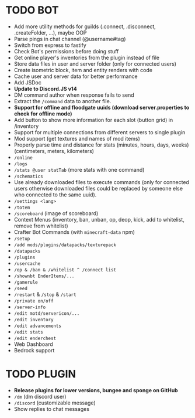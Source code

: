 # TODO BOT

+ Add more utility methods for guilds (.connect, .disconnect, .createFolder, ...), maybe OOP
+ Parse pings in chat channel (@username#tag)
+ Switch from express to fastify
+ Check Bot's permissions before doing stuff
+ Get online player's inventories from the plugin instead of file
+ Store data files in user and server folder (only for connected users)
+ Create isometric block, item and entity renders with code
+ Cache user and server data for better performance
+ Add JSDoc
+ **Update to Discord.JS v14**
+ DM command author when response fails to send
+ Extract the `/command` data to another file.
+ **Support for offline and floodgate uuids (download server.properties to check for offline mode)**
+ Add button to show more information for each slot (button grid) in /inventory
+ Support for multiple connections from different servers to single plugin
+ Mod support (get textures and names of mod items)
+ Properly parse time and distance for stats (minutes, hours, days, weeks) (centimeters, meters, kilometers)
+ `/online`
+ `/logs`
+ `/stats @user statTab` (more stats with one command)
+ `/schematics`
+ Use already downloaded files to execute commands (only for connected users otherwise downloaded files could be replaced by someone else who connected to the same uuid).
+ `/settings <lang>`
+ `/totem`
+ `/scoreboard` (image of scoreboard)
+ Context Menus (inventory, ban, unban, op, deop, kick, add to whitelist, remove from whitelist)
+ Crafter Bot Commands (with `minecraft-data` npm)
+ `/setup`
+ `/add mods/plugins/datapacks/texturepack`
+ `/datapacks`
+ `/plugins`
+ `/usercache`
+ `/op & /ban & /whitelist ^ /connect list`
+ `/shownbt EnderItems/...`
+ `/gamerule`
+ `/seed`
+ `/restart` & `/stop` & `/start`
+ `/private on/off`
+ `/server-info`
+ `/edit motd/servericon/...`
+ `/edit inventory`
+ `/edit advancements`
+ `/edit stats`
+ `/edit enderchest`
+ Web Dashboard
+ Bedrock support

# TODO PLUGIN
+ **Release plugins for lower versions, bungee and sponge on GitHub**
+ `/dm` (dm discord user)
+ `/discord` (customizable message)
+ Show replies to chat messages